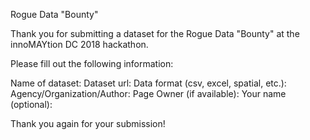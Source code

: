 Rogue Data "Bounty"

Thank you for submitting a dataset for the Rogue Data "Bounty" at the innoMAYtion DC 2018 hackathon.

Please fill out the following information:

Name of dataset:
Dataset url:
Data format (csv, excel, spatial, etc.):
Agency/Organization/Author:
Page Owner (if available):
Your name (optional):

Thank you again for your submission!
